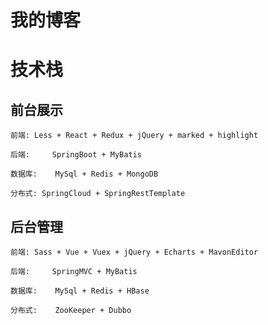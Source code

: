# 我的博客
# 技术栈
## 前台展示
	前端:	Less + React + Redux + jQuery + marked + highlight

	后端: 	SpringBoot + MyBatis

	数据库:	MySql + Redis + MongoDB

	分布式: SpringCloud + SpringRestTemplate
## 后台管理
	前端:	Sass + Vue + Vuex + jQuery + Echarts + MavonEditor

	后端: 	SpringMVC + MyBatis

	数据库:	MySql + Redis + HBase

	分布式:	ZooKeeper + Dubbo
